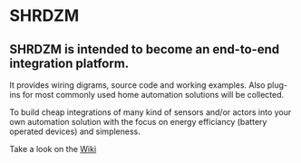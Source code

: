 # SHRDZM

## SHRDZM is intended to become an end-to-end integration platform.
It provides wiring digrams, source code and working examples.
Also plug-ins for most commonly used home automation solutions will be collected.

To build cheap integrations of many kind of sensors and/or actors into your own automation solution with the focus on energy efficiancy (battery operated devices) and simpleness.

Take a look on the [Wiki](https://github.com/saghonfly/shrdzm/wiki)
